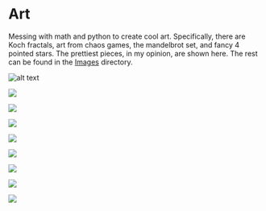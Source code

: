 # Art
Messing with math and python to create cool art.
Specifically, there are Koch fractals, art from chaos games,
the mandelbrot set, and fancy 4 pointed stars.
The prettiest pieces, in my opinion, are shown here.
The rest can be found in the [Images](Images) directory.

![alt text](Images/Stars/outside_star.jpg)

![](Images/Koch_Fractals/Koch_3-gon.jpg)

![](Images/Koch_Fractals/Koch_5-gon.jpg)

![](Images/Koch_Fractals/Koch_20-gon.jpg)

![](Images/Chaos_Game/Equilateral_Triangle.jpg)

![](Images/Chaos_Game/Pentagon_No_Repeats.jpg)

![](Images/Chaos_Game/Square_No_Opposite.jpg)

![](Images/Chaos_Game/Pentagon_.618_Jump.jpg)

![](Images/Mandelbrot/mandelbrot_set.png)